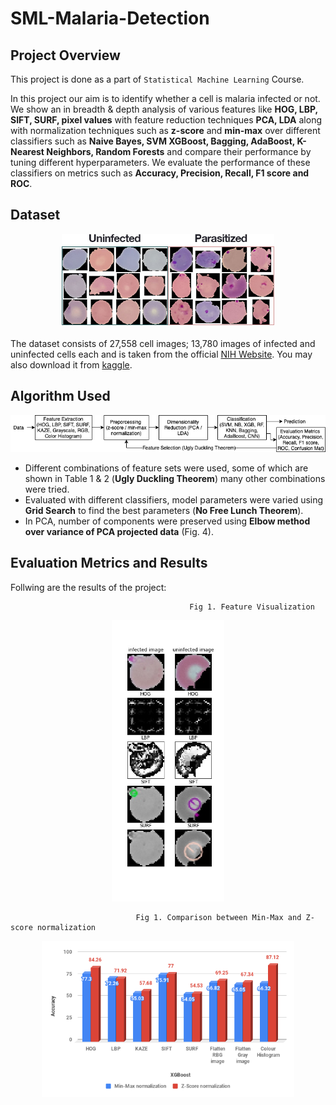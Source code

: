 # SML-Malaria-Detection

## Project Overview

This project is done as a part of `Statistical Machine Learning` Course.

In this project our aim is to identify whether a cell is malaria infected or not. We show an in breadth & depth analysis of various features like **HOG, LBP, SIFT, SURF, pixel values** with feature reduction techniques **PCA, LDA** along with normalization techniques such as **z-score** and **min-max** over different classifiers such as **Naive Bayes, SVM XGBoost, Bagging, AdaBoost, K-Nearest Neighbors, Random Forests** and compare their performance by tuning different hyperparameters. We evaluate the performance of these classifiers on metrics such as **Accuracy, Precision, Recall, F1 score and ROC**.

## Dataset

<div style="text-align:center"><img src="plots/dataset_vis.png" height='150px'/></div>

The dataset consists of 27,558 cell images; 13,780 images of infected and uninfected cells each and is taken from the official [NIH Website](https://ceb.nlm.nih.gov/repositories/malaria-datasets/).
You may also download it from [kaggle](https://www.kaggle.com/iarunava/cell-images-for-detecting-malaria).

## Algorithm Used

<div style="text-align:center"><img src="plots/training_pipeline.png" /></div>

- Different combinations of feature sets were used, some of which are shown in Table 1 & 2 (**Ugly Duckling Theorem**) many other combinations were tried.
- Evaluated with different classifiers, model parameters were varied using **Grid Search** to find the best parameters (**No Free Lunch Theorem**).
- In PCA, number of components were preserved using **Elbow method over variance of PCA projected data** (Fig. 4).

## Evaluation Metrics and Results

Follwing are the results of the project:

                                            Fig 1. Feature Visualization
   <div style="text-align:center"><img src="plots/feature_visualization.jpg" height='450px'/></div>                                         

                                Fig 1. Comparison between Min-Max and Z-score normalization
   <div style="text-align:center"><img src="plots/normalization_comparison.png" height='250px'/></div>
                                            